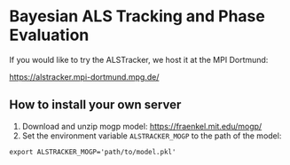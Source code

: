 # Bayesian ALS Tracking and Phase Evaluation

If you would like to try the ALSTracker, we host it at the MPI Dortmund:

https://alstracker.mpi-dortmund.mpg.de/

## How to install your own server

1. Download and unzip mogp model: https://fraenkel.mit.edu/mogp/
2. Set the environment variable `ALSTRACKER_MOGP` to the path of the model:
```
export ALSTRACKER_MOGP='path/to/model.pkl'
```
